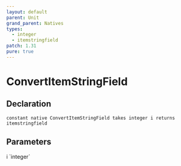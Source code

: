 ```yaml
---
layout: default
parent: Unit
grand_parent: Natives
types:
  - integer
  - itemstringfield
patch: 1.31
pure: true
---
```


# ConvertItemStringField

## Declaration

```
constant native ConvertItemStringField takes integer i returns itemstringfield
```

## Parameters
<dl>
  <dt>i `integer`</dt>
  <dd></dd>
</dl>
